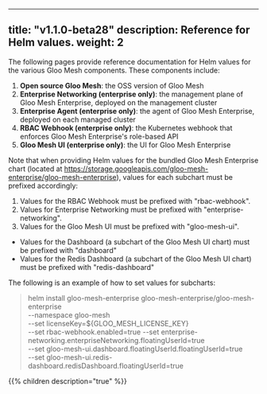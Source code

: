 
---
title: "v1.1.0-beta28"
description: Reference for Helm values. 
weight: 2
---

The following pages provide reference documentation for Helm values for the various Gloo Mesh
components. These components include:

1. **Open source Gloo Mesh**: the OSS version of Gloo Mesh
2. **Enterprise Networking (enterprise only)**: the management plane of Gloo Mesh Enterprise, deployed on the management cluster
3. **Enterprise Agent (enterprise only)**: the agent of Gloo Mesh Enterprise, deployed on each managed cluster
4. **RBAC Webhook (enterprise only)**: the Kubernetes webhook that enforces Gloo Mesh Enterprise's role-based API
5. **Gloo Mesh UI (enterprise only)**: the UI for Gloo Mesh Enterprise

Note that when providing Helm values for the bundled Gloo Mesh Enterprise chart 
(located at https://storage.googleapis.com/gloo-mesh-enterprise/gloo-mesh-enterprise),
values for each subchart must be prefixed accordingly:

1. Values for the RBAC Webhook must be prefixed with "rbac-webhook".
2. Values for Enterprise Networking must be prefixed with "enterprise-networking".
3. Values for the Gloo Mesh UI must be prefixed with "gloo-mesh-ui".
  - Values for the Dashboard (a subchart of the Gloo Mesh UI chart) must be prefixed with "dashboard"
  - Values for the Redis Dashboard (a subchart of the Gloo Mesh UI chart) must be prefixed with "redis-dashboard"


The following is an example of how to set values for subcharts:


> helm install gloo-mesh-enterprise gloo-mesh-enterprise/gloo-mesh-enterprise \
> --namespace gloo-mesh \
> --set licenseKey=${GLOO_MESH_LICENSE_KEY}  \
> --set rbac-webhook.enabled=true
> --set enterprise-networking.enterpriseNetworking.floatingUserId=true \
> --set gloo-mesh-ui.dashboard.floatingUserId.floatingUserId=true \
> --set gloo-mesh-ui.redis-dashboard.redisDashboard.floatingUserId=true

{{% children description="true" %}}
